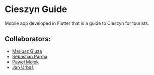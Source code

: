 # Cieszyn Guide

Mobile app developed in Flutter that is a guide to Cieszyn for tourists.

## Collaborators:

- [Mariusz Gluza](https://github.com/sxcmxr)
- [Sebastian Parma](https://github.com/SebastianParma92)
- [Paweł Mołek](https://github.com/PawelMolek)
- [Jan Urbaś](https://github.com/Tymisko)
